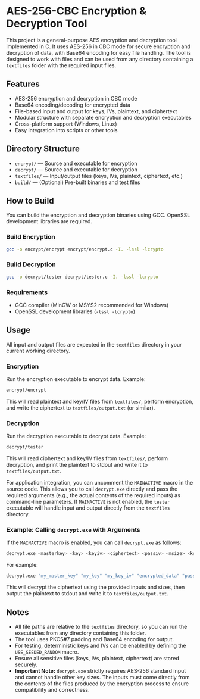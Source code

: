 
# AES-256-CBC Encryption & Decryption Tool

This project is a general-purpose AES encryption and decryption tool implemented in C. It uses AES-256 in CBC mode for secure encryption and decryption of data, with Base64 encoding for easy file handling. The tool is designed to work with files and can be used from any directory containing a `textfiles` folder with the required input files.

## Features

- AES-256 encryption and decryption in CBC mode
- Base64 encoding/decoding for encrypted data
- File-based input and output for keys, IVs, plaintext, and ciphertext
- Modular structure with separate encryption and decryption executables
- Cross-platform support (Windows, Linux)
- Easy integration into scripts or other tools

## Directory Structure

- `encrypt/` — Source and executable for encryption
- `decrypt/` — Source and executable for decryption
- `textfiles/` — Input/output files (keys, IVs, plaintext, ciphertext, etc.)
- `build/` — (Optional) Pre-built binaries and test files

## How to Build

You can build the encryption and decryption binaries using GCC. OpenSSL development libraries are required.

### Build Encryption

```bash
gcc -o encrypt/encrypt encrypt/encrypt.c -I. -lssl -lcrypto
```

### Build Decryption

```bash
gcc -o decrypt/tester decrypt/tester.c -I. -lssl -lcrypto
```

### Requirements

- GCC compiler (MinGW or MSYS2 recommended for Windows)
- OpenSSL development libraries (`-lssl -lcrypto`)

## Usage

All input and output files are expected in the `textfiles` directory in your current working directory.

### Encryption

Run the encryption executable to encrypt data. Example:

```bash
encrypt/encrypt
```

This will read plaintext and key/IV files from `textfiles/`, perform encryption, and write the ciphertext to `textfiles/output.txt` (or similar).

### Decryption

Run the decryption executable to decrypt data. Example:

```bash
decrypt/tester
```

This will read ciphertext and key/IV files from `textfiles/`, perform decryption, and print the plaintext to stdout and write it to `textfiles/output.txt`.

For application integration, you can uncomment the `MAINACTIVE` macro in the source code. This allows you to call `decrypt.exe` directly and pass the required arguments (e.g., the actual contents of the required inputs) as command-line parameters. If `MAINACTIVE` is not enabled, the `tester` executable will handle input and output directly from the `textfiles` directory.

### Example: Calling `decrypt.exe` with Arguments

If the `MAINACTIVE` macro is enabled, you can call `decrypt.exe` as follows:

```bash
decrypt.exe <masterkey> <key> <keyiv> <ciphertext> <passiv> <msize> <ksize> <keyivsize> <csize> <passivsize>
```

For example:

```bash
decrypt.exe "my_master_key" "my_key" "my_key_iv" "encrypted_data" "passiv_data" 32 32 16 128 16
```

This will decrypt the ciphertext using the provided inputs and sizes, then output the plaintext to stdout and write it to `textfiles/output.txt`.

## Notes

- All file paths are relative to the `textfiles` directory, so you can run the executables from any directory containing this folder.
- The tool uses PKCS#7 padding and Base64 encoding for output.
- For testing, deterministic keys and IVs can be enabled by defining the `USE_SEEDED_RANDOM` macro.
- Ensure all sensitive files (keys, IVs, plaintext, ciphertext) are stored securely.
- **Important Note:** `decrypt.exe` strictly requires AES-256 standard input and cannot handle other key sizes. The inputs must come directly from the contents of the files produced by the encryption process to ensure compatibility and correctness.
